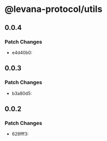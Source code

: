 # @levana-protocol/utils

## 0.0.4

### Patch Changes

- e4d40b0:

## 0.0.3

### Patch Changes

- b3a80d5:

## 0.0.2

### Patch Changes

- 628fff3:
